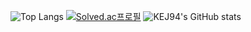 ![Top Langs](https://github-readme-stats.vercel.app/api/top-langs/?username=KEJ94&layout=compact&theme=react)
[![Solved.ac프로필](http://mazassumnida.wtf/api/mini/generate_badge?boj=kej666)](https://solved.ac/kej666)
![KEJ94's GitHub stats](https://github-readme-stats.vercel.app/api?username=KEJ94&theme=react&show_icons=true)
